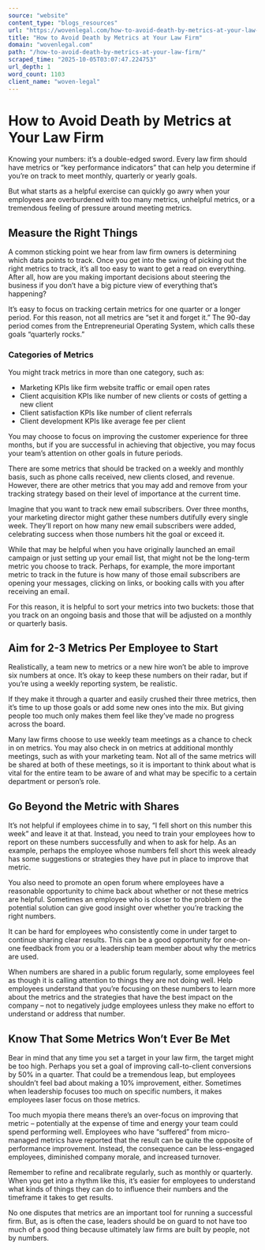 ```yaml
---
source: "website"
content_type: "blogs_resources"
url: "https://wovenlegal.com/how-to-avoid-death-by-metrics-at-your-law-firm/"
title: "How to Avoid Death by Metrics at Your Law Firm"
domain: "wovenlegal.com"
path: "/how-to-avoid-death-by-metrics-at-your-law-firm/"
scraped_time: "2025-10-05T03:07:47.224753"
url_depth: 1
word_count: 1103
client_name: "woven-legal"
---
```


# How to Avoid Death by Metrics at Your Law Firm

Knowing your numbers: it’s a double-edged sword. Every law firm should have metrics or “key performance indicators” that can help you determine if you’re on track to meet monthly, quarterly or yearly goals.

But what starts as a helpful exercise can quickly go awry when your employees are overburdened with too many metrics, unhelpful metrics, or a tremendous feeling of pressure around meeting metrics.

## Measure the Right Things

A common sticking point we hear from law firm owners is determining which data points to track. Once you get into the swing of picking out the right metrics to track, it’s all too easy to want to get a read on everything. After all, how are you making important decisions about steering the business if you don’t have a big picture view of everything that’s happening?

It’s easy to focus on tracking certain metrics for one quarter or a longer period. For this reason, not all metrics are “set it and forget it.”  The 90-day period comes from the Entrepreneurial Operating System, which calls these goals “quarterly rocks.”

### Categories of Metrics

You might track metrics in more than one category, such as:

*   Marketing KPIs like firm website traffic or email open rates
*   Client acquisition KPIs like number of new clients or costs of getting a new client
*   Client satisfaction KPIs like number of client referrals
*   Client development KPIs like average fee per client

You may choose to focus on improving the customer experience for three months, but if you are successful in achieving that objective, you may focus your team’s attention on other goals in future periods.

There are some metrics that should be tracked on a weekly and monthly basis, such as phone calls received, new clients closed, and revenue. However, there are other metrics that you may add and remove from your tracking strategy based on their level of importance at the current time.

Imagine that you want to track new email subscribers. Over three months, your marketing director might gather these numbers dutifully every single week. They’ll report on how many new email subscribers were added, celebrating success when those numbers hit the goal or exceed it.

While that may be helpful when you have originally launched an email campaign or just setting up your email list, that might not be the long-term metric you choose to track. Perhaps, for example, the more important metric to track in the future is how many of those email subscribers are opening your messages, clicking on links, or booking calls with you after receiving an email.

For this reason, it is helpful to sort your metrics into two buckets: those that you track on an ongoing basis and those that will be adjusted on a monthly or quarterly basis.

## Aim for 2-3 Metrics Per Employee to Start

Realistically, a team new to metrics or a new hire won’t be able to improve six numbers at once. It’s okay to keep these numbers on their radar, but if you’re using a weekly reporting system, be realistic.

If they make it through a quarter and easily crushed their three metrics, then it’s time to up those goals or add some new ones into the mix. But giving people too much only makes them feel like they’ve made no progress across the board.

Many law firms choose to use weekly team meetings as a chance to check in on metrics. You may also check in on metrics at additional monthly meetings, such as with your marketing team. Not all of the same metrics will be shared at both of these meetings, so it is important to think about what is vital for the entire team to be aware of and what may be specific to a certain department or person’s role.

## Go Beyond the Metric with Shares

It’s not helpful if employees chime in to say, “I fell short on this number this week” and leave it at that. Instead, you need to train your employees how to report on these numbers successfully and when to ask for help. As an example, perhaps the employee whose numbers fell short this week already has some suggestions or strategies they have put in place to improve that metric.

You also need to promote an open forum where employees have a reasonable opportunity to chime back about whether or not these metrics are helpful. Sometimes an employee who is closer to the problem or the potential solution can give good insight over whether you’re tracking the right numbers.

It can be hard for employees who consistently come in under target to continue sharing clear results. This can be a good opportunity for one-on-one feedback from you or a leadership team member about why the metrics are used.

When numbers are shared in a public forum regularly, some employees feel as though it is calling attention to things they are not doing well. Help employees understand that you’re focusing on these numbers to learn more about the metrics and the strategies that have the best impact on the company – not to negatively judge employees unless they make no effort to understand or address that number.

## Know That Some Metrics Won’t Ever Be Met

Bear in mind that any time you set a target in your law firm, the target might be too high. Perhaps you set a goal of improving call-to-client conversions by 50% in a quarter. That could be a tremendous leap, but employees shouldn’t feel bad about making a 10% improvement, either. Sometimes when leadership focuses too much on specific numbers, it makes employees laser focus on those metrics.

Too much myopia there means there’s an over-focus on improving that metric – potentially at the expense of time and energy your team could spend performing well. Employees who have “suffered” from micro-managed metrics have reported that the result can be quite the opposite of performance improvement. Instead, the consequence can be less-engaged employees, diminished company morale, and increased turnover.

Remember to refine and recalibrate regularly, such as monthly or quarterly. When you get into a rhythm like this, it’s easier for employees to understand what kinds of things they can do to influence their numbers and the timeframe it takes to get results.

No one disputes that metrics are an important tool for running a successful firm. But, as is often the case, leaders should be on guard to not have too much of a good thing because ultimately law firms are built by people, not by numbers.